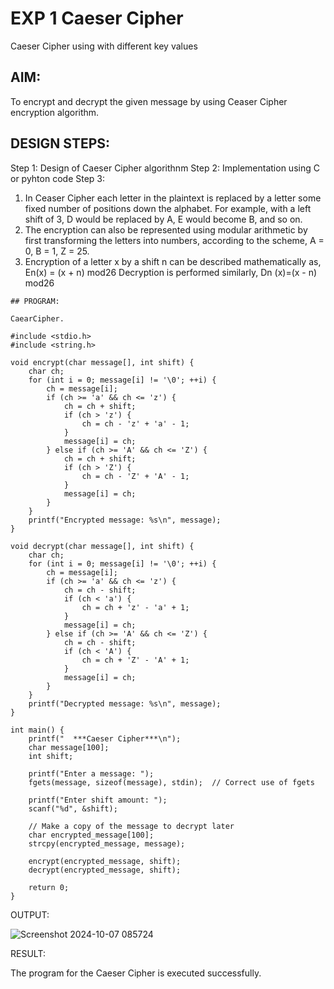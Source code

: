 
# EXP 1 Caeser Cipher

Caeser Cipher using with different key values
## AIM:
To encrypt and decrypt the given message by using Ceaser Cipher encryption algorithm.
## DESIGN STEPS:
Step 1:
Design of Caeser Cipher algorithnm
Step 2:
Implementation using C or pyhton code
Step 3:
1. In Ceaser Cipher each letter in the plaintext is replaced by a letter some fixed number of positions down the alphabet.
    For example, with a left shift of 3, D would be replaced by A, E would become B, and so on.
2. The encryption can also be represented using modular arithmetic by first transforming the letters into numbers, according to the
    scheme, A = 0, B = 1, Z = 25.
3. Encryption of a letter x by a shift n can be described mathematically as, En(x) = (x + n) mod26
    Decryption is performed similarly, Dn (x)=(x - n) mod26
```
## PROGRAM:

CaearCipher.

#include <stdio.h>
#include <string.h>

void encrypt(char message[], int shift) {
    char ch;
    for (int i = 0; message[i] != '\0'; ++i) {
        ch = message[i];
        if (ch >= 'a' && ch <= 'z') {
            ch = ch + shift;
            if (ch > 'z') {
                ch = ch - 'z' + 'a' - 1;
            }
            message[i] = ch;
        } else if (ch >= 'A' && ch <= 'Z') {
            ch = ch + shift;
            if (ch > 'Z') {
                ch = ch - 'Z' + 'A' - 1;
            }
            message[i] = ch;
        }
    }
    printf("Encrypted message: %s\n", message);
}

void decrypt(char message[], int shift) {
    char ch;
    for (int i = 0; message[i] != '\0'; ++i) {
        ch = message[i];
        if (ch >= 'a' && ch <= 'z') {
            ch = ch - shift;
            if (ch < 'a') {
                ch = ch + 'z' - 'a' + 1;
            }
            message[i] = ch;
        } else if (ch >= 'A' && ch <= 'Z') {
            ch = ch - shift;
            if (ch < 'A') {
                ch = ch + 'Z' - 'A' + 1;
            }
            message[i] = ch;
        }
    }
    printf("Decrypted message: %s\n", message);
}

int main() {
    printf("  ***Caeser Cipher***\n");
    char message[100];
    int shift;

    printf("Enter a message: ");
    fgets(message, sizeof(message), stdin);  // Correct use of fgets

    printf("Enter shift amount: ");
    scanf("%d", &shift);

    // Make a copy of the message to decrypt later
    char encrypted_message[100];
    strcpy(encrypted_message, message);

    encrypt(encrypted_message, shift);
    decrypt(encrypted_message, shift);

    return 0;
}
```

OUTPUT:

![Screenshot 2024-10-07 085724](https://github.com/user-attachments/assets/e9211305-82b2-48e9-8183-5362206358ac)


RESULT:

The program for the Caeser Cipher is executed successfully.
